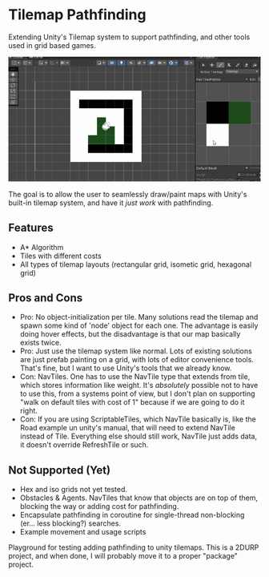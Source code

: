 # Tilemap Pathfinding
Extending Unity's Tilemap system to support pathfinding, and other tools used in grid based games. 

![Example](Documentation~/path1.gif)

The goal is to allow the user to seamlessly draw/paint maps with Unity's built-in tilemap system, and have it _just work_ with pathfinding. 

## Features
- A* Algorithm
- Tiles with different costs
- All types of tilemap layouts (rectangular grid, isometic grid, hexagonal grid)

## Pros and Cons
- Pro: No object-initialization per tile. Many solutions read the tilemap and spawn some kind of 'node' object for each one. The advantage is easily doing hover effects, but the disadvantage is that our map basically exists twice.
- Pro: Just use the tilemap system like normal. Lots of existing solutions are just prefab painting on a grid, with lots of editor convenience tools. That's fine, but I want to use Unity's tools that we already know.
- Con: NavTiles. One has to use the NavTile type that extends from tile, which stores information like weight. It's _absolutely_ possible not to have to use this, from a systems point of view, but I don't plan on supporting "walk on default tiles with cost of 1" because if we are going to do it right.
- Con: If you are using ScriptableTiles, which NavTile basically is, like the Road example un unity's manual, that will need to extend NavTile instead of Tile. Everything else should still work, NavTile just adds data, it doesn't override RefreshTile or such.
 
## Not Supported (Yet)
- Hex and iso grids not yet tested.
- Obstacles & Agents. NavTiles that know that objects are on top of them, blocking the way or adding cost for pathfinding.
- Encapsulate pathfinding in coroutine for single-thread non-blocking (er... less blocking?) searches.
- Example movement and usage scripts

Playground for testing adding pathfinding to unity tilemaps. This is a 2DURP project, and when done, I will probably move it to a proper "package" project.



